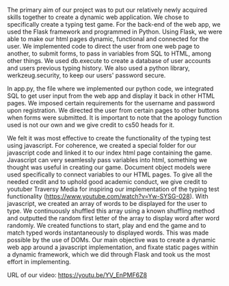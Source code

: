 The primary aim of our project was to put our relatively newly acquired skills together to create a dynamic web application. We chose to specifically create a typing test game. For the back-end of the web app, we used the Flask framework and programmed in Python. Using Flask, we were able to make our html pages dynamic, functional and connected for the user. We implemented code to direct the user from one web page to another, to submit forms, to pass in variables from SQL to HTML, among other things. We used db.execute to create a  database of user accounts and users previous typing history. We also used a python library, werkzeug.security, to keep our users' password secure.

In app.py, the file where we implemented our python code, we integrated SQL to get user input from the web app and display it back in other HTML pages. We imposed certain requirements for the username and password upon registration. We directed the user from certain pages to other buttons when forms were submitted. It is important to note that the apology function used is not our own and we give credit to cs50 heads for it.

We felt it was most effective to create the functionality of the typing test using javascript. For coherence, we created a special folder for our javascript code and linked it to our index html page containing the game. Javascript can very seamlessly pass variables into html, something we thought was useful in creating our game. Document object models were used specifically to connect variables to our HTML pages. To give all the needed credit and to uphold good academic conduct, we give credit to youtuber Traversy Media for inspiring our implementation of the typing test functionality (https://www.youtube.com/watch?v=Yw-SYSG-028). With javascript, we created an array of words to be displayed for the user to type. We continuously shuffled this array using a known shuffling method and outputted the random first letter of the array to display word after word randomly. We created functions to start, play and end the game and to match typed words instantaneously to displayed words. This was made possible by the use of DOMs. Our main objective was to create a dynamic web app around a javascript implementation, and fixate static pages within a dynamic framework, which we did through Flask and took us the most effort in implementing. 

URL of our video: https://youtu.be/YV_EnPMF6Z8
